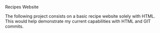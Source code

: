 Recipes Website

The following project consists on a basic recipe website solely with HTML.
This would help demonstrate my current capabilities with HTML and GIT commits.